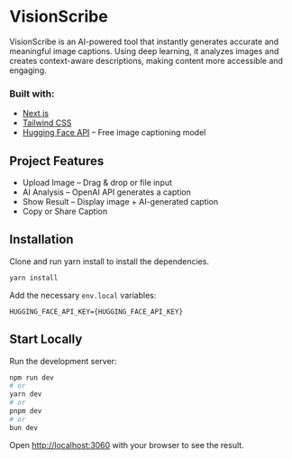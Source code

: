 # VisionScribe

VisionScribe is an AI-powered tool that instantly generates accurate and meaningful image captions. Using deep learning, it analyzes images and creates context-aware descriptions, making content more accessible and engaging.

### Built with:

- [Next.js](https://nextjs.org)
- [Tailwind CSS](https://tailwindcss.com)
- [Hugging Face API](https://huggingface.co) – Free image captioning model

## Project Features

- Upload Image – Drag & drop or file input
- AI Analysis – OpenAI API generates a caption
- Show Result – Display image + AI-generated caption
- Copy or Share Caption

## Installation

Clone and run yarn install to install the dependencies.

```bash
yarn install
```

Add the necessary `env.local` variables:

```
HUGGING_FACE_API_KEY={HUGGING_FACE_API_KEY}
```

## Start Locally

Run the development server:

```bash
npm run dev
# or
yarn dev
# or
pnpm dev
# or
bun dev
```

Open [http://localhost:3060](http://localhost:3060) with your browser to see the result.
